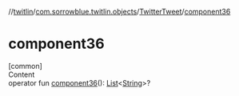 //[twitlin](../../index.md)/[com.sorrowblue.twitlin.objects](../index.md)/[TwitterTweet](index.md)/[component36](component36.md)



# component36  
[common]  
Content  
operator fun [component36](component36.md)(): [List](https://kotlinlang.org/api/latest/jvm/stdlib/kotlin.collections/-list/index.html)<[String](https://kotlinlang.org/api/latest/jvm/stdlib/kotlin/-string/index.html)>?  



